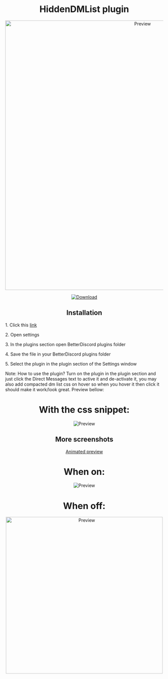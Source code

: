 <h1 align="center">HiddenDMList plugin</h1>
<p align="center">
  <img alt="Preview" width="860" alt="preview" src="https://cdn.discordapp.com/attachments/869695065210109992/872136028947890176/HiddenDMList_plugin.gif">
<p align="center">
<p align="center">
  <a href="https://betterdiscord.a  pp/Download?id=362"> <img alt="Download" src="https://img.shields.io/badge/Download-yellowgreen?style=plastic&logo=github"></a></p>

<h2 align="center">Installation</h2>
<p>1. Click this <a href="https://betterdisc  ord.app/Download?id=362">link</a></p>
<p>2. Open settings
<p>3. In the plugins section open BetterDiscord plugins folder
<p>4. Save the file in your BetterDiscord plugins folder</p>
<p>5. Select the plugin in the plugin section of the Settings window</p>
Note: How to use the plugin? Turn on the plugin in the plugin section and just click the Direct Messages text to active it and de-activate it, you may also add compacted dm list css on hover so when you hover it then click it should make it work/look great. Preview bellow:

<h1 align="center">With the css snippet:</h1>
  <p align="center"><img alt="Preview" alt="preview" src="https://cdn.discordapp.com/attachments/869695065210109992/872139278795280394/ezgif.com-gif-maker_4.gif"></p>
<h2 align="center">More screenshots</h2>
<p align="center">
  <p align="center"><a href="https://imgur.com/a/bxaQJpB.gif">Animated preview</a></p>
  <h1 align="center">When on:</h1>
  <p align="center"><img alt="Preview" alt="preview" src="https://cdn.discordapp.com/attachments/869695065210109992/872137045869494332/unknown.png"></p>
<h1 align="center">When off:</h1>
  <p align="center"><img alt="Preview" width="500" alt="preview" src="https://cdn.discordapp.com/attachments/869695065210109992/872137124625924216/unknown.png"></p>
<p align="center">
